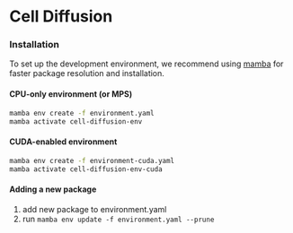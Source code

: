 # Cell Diffusion

### Installation

To set up the development environment, we recommend using [mamba](https://mamba.readthedocs.io/en/latest/installation.html) for faster package resolution and installation.

#### CPU-only environment (or MPS)

```bash
mamba env create -f environment.yaml
mamba activate cell-diffusion-env
```

#### CUDA-enabled environment

```bash
mamba env create -f environment-cuda.yaml
mamba activate cell-diffusion-env-cuda
```

#### Adding a new package

1. add new package to environment.yaml
2. run `mamba env update -f environment.yaml --prune`
